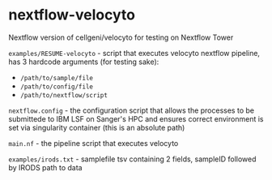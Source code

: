 # nextflow-velocyto
Nextflow version of cellgeni/velocyto for testing on Nextflow Tower

`examples/RESUME-velocyto` - script that executes velocyto nextflow pipeline, has 3 hardcode arguments (for testing sake):
* `/path/to/sample/file`
* `/path/to/config/file`
* `/path/to/nextflow/script`

`nextflow.config` - the configuration script that allows the processes to be submittede to IBM LSF on Sanger's HPC and ensures correct environment is set via singularity container (this is an absolute path)

`main.nf` - the pipeline script that executes velocyto

`examples/irods.txt` - samplefile tsv containing 2 fields, sampleID followed by IRODS path to data
